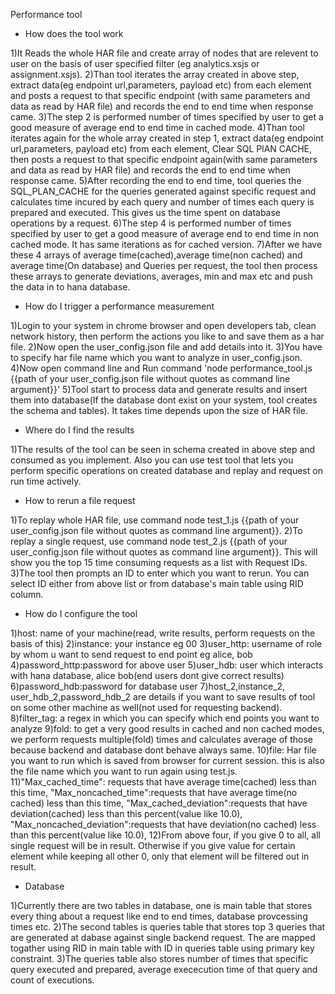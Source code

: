 Performance tool

-	How does the tool work

1)It Reads the whole HAR file and create array of nodes that are relevent to user on the basis of user specified filter (eg analytics.xsjs or assignment.xsjs).
2)Than tool iterates the array created in above step, extract data(eg endpoint url,parameters, payload etc) from each element and posts a request to that specific endpoint (with same parameters and data as read by HAR file) and records the end to end time when response came.
3)The step 2 is performed number of times specified by user to get a good measure of average end to end time in cached mode.
4)Than tool iterates again for the whole array created in step 1, extract data(eg endpoint url,parameters, payload etc) from each element, Clear SQL PlAN CACHE, then posts a request to that specific endpoint again(with same parameters and data as read by HAR file) and records the end to end time when response came.
5)After recording the end to end time, tool queries the SQL_PLAN_CACHE for the queries generated against specific request and calculates time incured by each query and number of times each query is prepared and executed. This gives us the time spent on database operations by a request.
6)The step 4 is performed number of times specified by user to get a good measure of average end to end time in non cached mode. It has same iterations as for cached version.
7)After we have these 4 arrays of average time(cached),average time(non cached) and average time(On database) and Queries per request, the tool then process these arrays to generate deviations, averages, min and max etc and push the data in to hana database.

-	How do I trigger a performance measurement 

1)Login to your system in chrome browser and open developers tab, clean network history, then perform the actions you like to and save them as a har file.
2)Now open the user_config.json file and add details into it.
3)You have to specify har file name which you want to analyze in user_config.json.
4)Now open command line and Run command 'node performance_tool.js {{path of your user_config.json file without quotes as command line argument}}'
5)Tool start to process data and generate results and insert them into database(If the database dont exist on your system, tool creates the schema and tables). It takes time depends upon the size of HAR file.

-	Where do I find the results 

1)The results of the tool can be seen in schema created in above step and consumed as you implement. Also you can use test tool that lets you perform specific operations on created database and replay and request on run time actively.


-	How to rerun a file request 

1)To replay whole HAR file, use command node test_1.js {{path of your user_config.json file without quotes as command line argument}}.
2)To replay a single request, use command node test_2.js {{path of your user_config.json file without quotes as command line argument}}. This will show you the top 15 time consuming requests as a list with Request IDs. 
3)The tool then prompts an ID to enter which you want to rerun. You can select ID either from above list or from database's main table using RID column. 


-	How do I configure the tool 

1)host: name of your machine(read, write results, perform requests on the basis of this)
2)instance: your instance eg 00
3)user_http: username of role by whom u want to send request to end point eg alice, bob
4)password_http:password for above user
5)user_hdb: user which interacts with hana database, alice bob(end users dont give correct results)
6)password_hdb:password for database user
7)host_2,instance_2, user_hdb_2,password_hdb_2 are details if you want to save results of tool on some other machine as well(not used for requesting backend).
8)filter_tag: a regex in which you can specify which end points you want to analyze 
9)fold: to get a very good results in cached and non cached modes, we perform requests multiple(fold) times and calculates average of those because backend and database dont behave always same.
10)file: Har file you want to run which is saved from browser for current session. this is also the file name which you want to run again using test.js. 
11)"Max_cached_time": requests that have average time(cached) less than this time,
   "Max_noncached_time":requests that have average time(no cached) less than this time,
   "Max_cached_deviation":requests that have deviation(cached) less than this percent(value like 10.0),
   "Max_noncached_deviation":requests that have deviation(no cached) less than this percent(value like 10.0),
12)From above four, if you give 0 to all, all single request will be in result. Otherwise if you give value for certain element while keeping all other 0, only that element will be filtered out in result.


-	Database

1)Currently there are two tables in database, one is main table that stores every thing about a request like end to end times, database provcessing times etc. 
2)The second tables is queries table that stores top 3 queries that are generated at dabase against single backend request. The are mapped togather using RID in main table with ID in queries table using primary key constraint.
3)The queries table also stores number of times that specific query executed and prepared, average exececution time of that query and count of executions.
